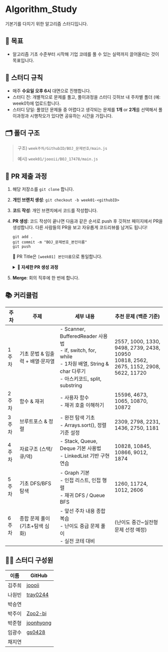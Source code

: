 # Algorithm_Study
기본기를 다지기 위한 알고리즘 스터디입니다.

## 👑 목표
- 알고리즘 기초 수준부터 시작해 기업 코테를 풀 수 있는 실력까지 끌어올리는 것이 목표입니다.

## 📌 스터디 규칙
- 매주 **수요일 오후 6시** 대면으로 진행합니다.
- 스터디 전: 개별적으로 문제를 풀고, 풀이과정을 스터디 깃허브 내 주차별 폴더 (예: week01)에 업로드합니다.
- 스터디 당일: 풀었던 문제들 중 어렵다고 생각되는 문제를 **1개** or **2개**를 선택해서 풀이과정과 시행착오가 있다면 공유하는 시간을 가집니다.


## 🗂️ 폴더 구조
> 구조) `week주차/GithubID/BOJ_문제번호/main.js`
> 
> 예시) `week01/joooii/BOJ_17478/main.js`


## 📮 PR 제출 과정
1. 해당 저장소를 `git clone` 합니다.
2. **개인 브랜치 생성**: `git checkout -b week01-<githubID>`
3. **코드 작성**: 개인 브랜치에서 코드를 작성합니다.
4. **PR 생성**: 코드 작성이 끝나면 다음과 같은 순서로 push 후 깃허브 페이지에서 PR을 생성합니다. 다른 사람들의 PR을 보고 자유롭게 코드리뷰를 남겨도 됩니다!

   ```
   git add .
   git commit -m "BOJ_문제번호_본인이름"
   git push
   ```
   🌟 PR Title은 `[week01] 본인이름`으로 통일합니다.
 
    <details>
     <summary><b> 🔽 자세한 PR 생성 과정</b></summary>
   
     <ol>
       <li>
         <b>add → commit → push</b>  
         <br>
         <img width="700" alt="image" src="https://github.com/user-attachments/assets/daf170bb-fd0b-45eb-996a-747faf0b52e5" />  
       </li>
        <br>
       <li>
         <b>PR 생성하기</b>  
         <br>
         <img width="600" alt="스크린샷" src="https://github.com/user-attachments/assets/9c051e44-c72f-45ad-b6bc-5d68ce0a37ad" />
       </li>
        <br>
       <li>
         <b>PR 작성 후 PR 보내기</b>  
         <br>
         <img width="700" alt="스크린샷" src="https://github.com/user-attachments/assets/58fbe8be-bd48-4064-a74e-ae75646bbdee" />
       </li>
     </ol>
   </details>

   
6. **Merge**: 회의 직후에 한 번에 합니다.


## 📚 커리큘럼
| 주차 | 주제 | 세부 내용 | 추천 문제 (백준 기준) |
|------|------|-----------|-----------------------|
| 1주차 | 기초 문법 & 입출력 + 배열·문자열 | - Scanner, BufferedReader 사용법<br>- if, switch, for, while<br>- 1차원 배열, String & char 다루기<br>- 아스키코드, split, substring | 2557, 1000, 1330, 9498, 2739, 2438, 10950<br>10818, 2562, 2675, 1152, 2908, 5622, 11720 |
| 2주차 | 함수 & 재귀 | - 사용자 함수<br>- 재귀 호출 이해하기 | 15596, 4673, 1065, 10870, 10872 |
| 3주차 | 브루트포스 & 정렬 | - 완전 탐색 기초<br>- Arrays.sort(), 정렬 기준 설정 | 2309, 2798, 2231, 1436, 2750, 1181 |
| 4주차 | 자료구조 (스택/큐/덱) | - Stack, Queue, Deque 기본 사용법<br>- LinkedList 기반 구현 연습 | 10828, 10845, 10866, 9012, 1874 |
| 5주차 | 기초 DFS/BFS 탐색 | - Graph 기본<br>- 인접 리스트, 인접 행렬<br>- 재귀 DFS / Queue BFS | 1260, 11724, 1012, 2606 |
| 6주차 | 종합 문제 풀이 (기초+탐색 심화) | - 앞선 주차 내용 종합 복습<br>- 난이도 중급 문제 풀이<br>- 실전 코테 대비 | (난이도 중간~실전형 문제 선정 예정) |


## 🏃🏻 스터디 구성원
| 이름 | GitHub |
|-----|--------|
| 김주희 | [joooii](https://github.com/joooii) |
| 나원빈 | [tray0244](https://github.com/tray0244) |
| 박승연 |  |
| 박주이 | [Zoo2-bi](https://github.com/Zoo2-bi) |
| 박준형 | [joonhyong](https://github.com/joonhyong) |
| 임광수 | [gs0428](https://github.com/gs0428) |
| 채지연 |  |

